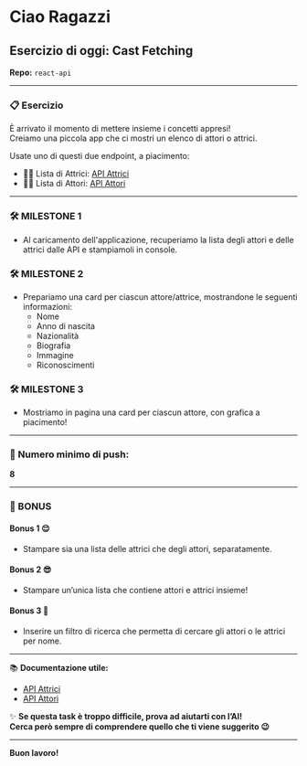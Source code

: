 # Ciao Ragazzi

## Esercizio di oggi: **Cast Fetching**

**Repo:** `react-api`

---

### 📋 Esercizio

È arrivato il momento di mettere insieme i concetti appresi!  
Creiamo una piccola app che ci mostri un elenco di attori o attrici.

Usate uno di questi due endpoint, a piacimento:

- 👩‍🎤 Lista di Attrici: [API Attrici](https://www.freetestapi.com/api/v1/actresses)
- 👨‍🎤 Lista di Attori: [API Attori](https://www.freetestapi.com/api/v1/actors)

---

### 🛠️ MILESTONE 1
- Al caricamento dell'applicazione, recuperiamo la lista degli attori e delle attrici dalle API e stampiamoli in console.

### 🛠️ MILESTONE 2
- Prepariamo una card per ciascun attore/attrice, mostrandone le seguenti informazioni:
  - Nome
  - Anno di nascita
  - Nazionalità
  - Biografia
  - Immagine
  - Riconoscimenti

### 🛠️ MILESTONE 3
- Mostriamo in pagina una card per ciascun attore, con grafica a piacimento!

---

### 📌 Numero minimo di push:

**8**

---

### 🎁 BONUS

#### Bonus 1 😌
- Stampare sia una lista delle attrici che degli attori, separatamente.

#### Bonus 2 😎
- Stampare un’unica lista che contiene attori e attrici insieme!

#### Bonus 3 🤯
- Inserire un filtro di ricerca che permetta di cercare gli attori o le attrici per nome.

---

📚 **Documentazione utile:**
- [API Attrici](https://www.freetestapi.com/apis/actresses)  
- [API Attori](https://www.freetestapi.com/apis/actors)  

✨ **Se questa task è troppo difficile, prova ad aiutarti con l’AI!  
Cerca però sempre di comprendere quello che ti viene suggerito 😉**

---

**Buon lavoro!**
